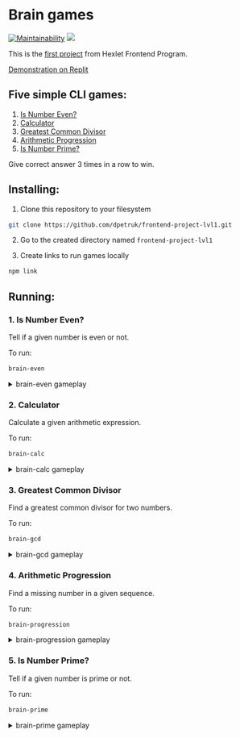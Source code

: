 # Brain games

[![Maintainability](https://api.codeclimate.com/v1/badges/a99a88d28ad37a79dbf6/maintainability)](https://codeclimate.com/github/dpetruk/backend-project-lvl1)
![](https://github.com/dpetruk/backend-project-lvl1/workflows/Node.js%20CI/badge.svg)

This is the [first project](https://ru.hexlet.io/programs/frontend/projects/44) from Hexlet Frontend Program.

[Demonstration on Replit](https://replit.com/@dpetruk/frontend-project-lvl1#REPLIT%20README.md)

## Five simple CLI games:

1. [Is Number Even?](#1-is-number-even)
2. [Calculator](#2-calculator)
3. [Greatest Common Divisor](#3-greatest-common-divisor)
4. [Arithmetic Progression](#4-arithmetic-progression)
5. [Is Number Prime?](#5-is-number-prime)

Give correct answer 3 times in a row to win.

## Installing:

1) Clone this repository to your filesystem

```sh
git clone https://github.com/dpetruk/frontend-project-lvl1.git
```

2) Go to the created directory named `frontend-project-lvl1`

3) Create links to run games locally
 ```sh
 npm link
 ```

## Running:

### 1. Is Number Even?

Tell if a given number is even or not.

To run: 
```sh
brain-even
```

<details>
  <summary>brain-even gameplay</summary>

  ![](/docs/brain-even.gif)

  [asciicast](https://asciinema.org/a/323924)
</details>

### 2. Calculator

Calculate a given arithmetic expression.

To run: 
```sh
brain-calc
```

<details>
  <summary>brain-calc gameplay</summary>

  ![](/docs/brain-calc.gif)

  [asciicast](https://asciinema.org/a/323925)
</details>

### 3. Greatest Common Divisor

Find a greatest common divisor for two numbers.

To run: 
```sh
brain-gcd
```

<details>
  <summary>brain-gcd gameplay</summary>

  ![](/docs/brain-gcd.gif)

  [asciicast](https://asciinema.org/a/323926)
</details>

### 4. Arithmetic Progression

Find a missing number in a given sequence.

To run: 
```sh
brain-progression
```

<details>
  <summary>brain-progression gameplay</summary>

  ![](/docs/brain-progression.gif)

  [asciicast](https://asciinema.org/a/323927)
</details>

### 5. Is Number Prime?

Tell if a given number is prime or not.

To run: 
```sh
brain-prime
```

<details>
  <summary>brain-prime gameplay</summary>

  ![](/docs/brain-prime.gif)

  [asciicast](https://asciinema.org/a/323928)
</details>
